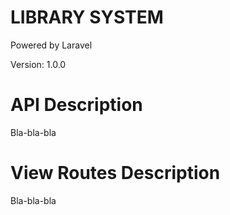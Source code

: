 # LIBRARY SYSTEM

<p>Powered by Laravel</p>
<p>Version: 1.0.0</p>

# API Description
Bla-bla-bla
# View Routes Description
Bla-bla-bla
